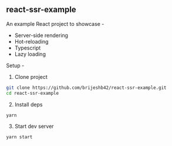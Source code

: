## react-ssr-example

An example React project to showcase -

* Server-side rendering
* Hot-reloading
* Typescript
* Lazy loading

Setup -

1. Clone project

```sh
git clone https://github.com/brijeshb42/react-ssr-example.git
cd react-ssr-example
```

2. Install deps

```sh
yarn
```

3. Start dev server
```sh
yarn start
```
